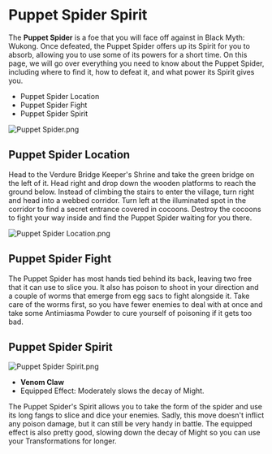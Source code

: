 # Puppet Spider Spirit

The **Puppet Spider** is a foe that you will face off against in Black Myth: Wukong. Once defeated, the Puppet Spider offers up its Spirit for you to absorb, allowing you to use some of its powers for a short time. On this page, we will go over everything you need to know about the Puppet Spider, including where to find it, how to defeat it, and what power its Spirit gives you. 

  * Puppet Spider Location
* Puppet Spider Fight
* Puppet Spider Spirit

![Puppet Spider.png](https://oyster.ignimgs.com/mediawiki/apis.ign.com/black-myth-wukong/7/72/Puppet_Spider.png)

## Puppet Spider Location

Head to the Verdure Bridge Keeper's Shrine and take the green bridge on the left of it. Head right and drop down the wooden platforms to reach the ground below. Instead of climbing the stairs to enter the village, turn right and head into a webbed corridor. Turn left at the illuminated spot in the corridor to find a secret entrance covered in cocoons. Destroy the cocoons to fight your way inside and find the Puppet Spider waiting for you there. 

![Puppet Spider Location.png](https://oyster.ignimgs.com/mediawiki/apis.ign.com/black-myth-wukong/0/03/Puppet_Spider_Location.png)

## Puppet Spider Fight

The Puppet Spider has most hands tied behind its back, leaving two free that it can use to slice you. It also has poison to shoot in your direction and a couple of worms that emerge from egg sacs to fight alongside it. Take care of the worms first, so you have fewer enemies to deal with at once and take some Antimiasma Powder to cure yourself of poisoning if it gets too bad. 

## Puppet Spider Spirit

![Puppet Spider Spirit.png](https://oyster.ignimgs.com/mediawiki/apis.ign.com/black-myth-wukong/b/ba/Puppet_Spider_Spirit.png)

  * **Venom Claw**
  * Equipped Effect: Moderately slows the decay of Might. 

The Puppet Spider's Spirit allows you to take the form of the spider and use its long fangs to slice and dice your enemies. Sadly, this move doesn't inflict any poison damage, but it can still be very handy in battle. The equipped effect is also pretty good, slowing down the decay of Might so you can use your Transformations for longer. 

